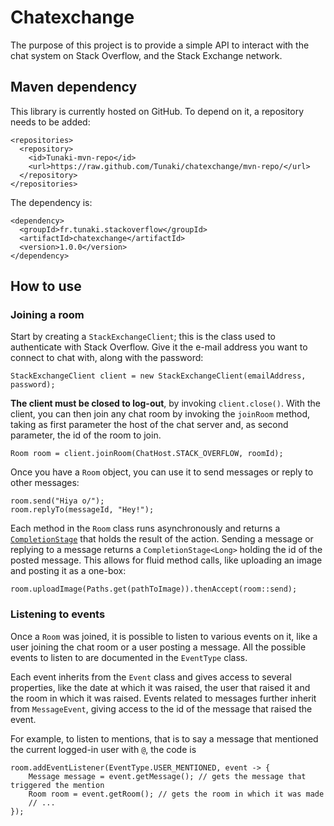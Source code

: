 # Chatexchange

The purpose of this project is to provide a simple API to interact with the chat system on Stack Overflow, and the Stack Exchange network.

## Maven dependency

This library is currently hosted on GitHub. To depend on it, a repository needs to be added:

    <repositories>
      <repository>
        <id>Tunaki-mvn-repo</id>
        <url>https://raw.github.com/Tunaki/chatexchange/mvn-repo/</url>
      </repository>
    </repositories>

The dependency is:

    <dependency>
      <groupId>fr.tunaki.stackoverflow</groupId>
      <artifactId>chatexchange</artifactId>
      <version>1.0.0</version>
    </dependency>

## How to use

### Joining a room

Start by creating a `StackExchangeClient`; this is the class used to authenticate with Stack Overflow. Give it the e-mail address you want to connect to chat with, along with the password:

    StackExchangeClient client = new StackExchangeClient(emailAddress, password);

**The client must be closed to log-out**, by invoking `client.close()`. With the client, you can then join any chat room by invoking the `joinRoom` method, taking as first parameter the host of the chat server and, as second parameter, the id of the room to join.

    Room room = client.joinRoom(ChatHost.STACK_OVERFLOW, roomId);

Once you have a `Room` object, you can use it to send messages or reply to other messages:

    room.send("Hiya o/");
    room.replyTo(messageId, "Hey!");

Each method in the `Room` class runs asynchronously and returns a [`CompletionStage`](https://docs.oracle.com/javase/8/docs/api/java/util/concurrent/CompletionStage.html) that holds the result of the action. Sending a message or replying to a message returns a `CompletionStage<Long>` holding the id of the posted message. This allows for fluid method calls, like uploading an image and posting it as a one-box:

    room.uploadImage(Paths.get(pathToImage)).thenAccept(room::send);

### Listening to events

Once a `Room` was joined, it is possible to listen to various events on it, like a user joining the chat room or a user posting
a message. All the possible events to listen to are documented in the `EventType` class.

Each event inherits from the `Event` class and gives access to several properties, like the date at which it was raised, the user that raised it and the room in which it was raised. Events related to messages further inherit from `MessageEvent`, giving access
to the id of the message that raised the event.

For example, to listen to mentions, that is to say a message that mentioned the current logged-in user with `@`, the code is

	room.addEventListener(EventType.USER_MENTIONED, event -> {
		Message message = event.getMessage(); // gets the message that triggered the mention 
		Room room = event.getRoom(); // gets the room in which it was made
		// ...
	});
